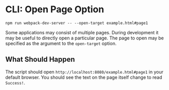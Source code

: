 # CLI: Open Page Option

```console
npm run webpack-dev-server -- --open-target example.html#page1
```

Some applications may consist of multiple pages. During development it may
be useful to directly open a particular page. The page to open may be specified
as the argument to the `open-target` option.

## What Should Happen

The script should open `http://localhost:8080/example.html#page1` in your
default browser. You should see the text on the page itself change to read `Success!`.

